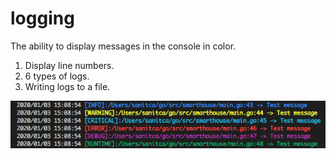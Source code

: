 # logging
The ability to display messages in the console in color.

1. Display line numbers. 
2. 6 types of logs.
3. Writing logs to a file.

![Image alt](https://github.com/Sanitca/logging/raw/master/screen1.png)
